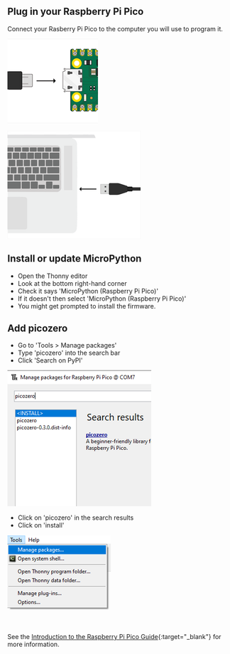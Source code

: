 ## Plug in your Raspberry Pi Pico

Connect your Rasberry Pi Pico to the computer you will use to program it. 

![USB cable plugged in to Raspberry Pi Pico.](images/pico-top-plug.png)

![USB cable plugged in to computer.](images/plug-in-pico.png)

## Install or update MicroPython

+ Open the Thonny editor
+ Look at the bottom right-hand corner
+ Check it says 'MicroPython (Raspberry Pi Pico)'
+ If it doesn't then select 'MicroPython (Raspberry Pi Pico)'
+ You might get prompted to install the firmware.

## Add picozero

+ Go to 'Tools > Manage packages'
+ Type 'picozero' into the search bar
+ Click 'Search on PyPI'

![Thonny install packages window with search box.](images/search-picozero.png)

 + Click on 'picozero' in the search results
 + Click on 'install'
 
![picozero in search results.](images/tools-manage-packages.png)

See the [Introduction to the Raspberry Pi Pico Guide](https://projects.raspberrypi.org/en/pathways/pico-intro){:target="_blank"} for more information. 
